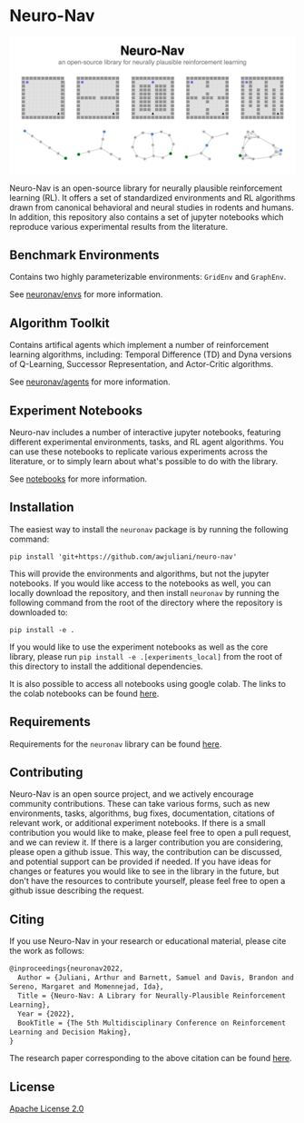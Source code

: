 # Neuro-Nav

![Example environments](/images/banner.png)

Neuro-Nav is an open-source library for neurally plausible reinforcement learning (RL). It offers a set of standardized environments and RL algorithms drawn from canonical behavioral and neural studies in rodents and humans. In addition, this repository also contains a set of jupyter notebooks which reproduce various experimental results from the literature.

## Benchmark Environments

Contains two highly parameterizable environments: `GridEnv` and `GraphEnv`.

See [neuronav/envs](./neuronav/envs) for more information.

## Algorithm Toolkit

Contains artifical agents which implement a number of reinforcement learning algorithms, including: Temporal Difference (TD) and Dyna versions of Q-Learning, Successor Representation, and Actor-Critic algorithms.

See [neuronav/agents](./neuronav/agents) for more information.

## Experiment Notebooks

Neuro-nav includes a number of interactive jupyter notebooks, featuring different experimental environments, tasks, and RL agent algorithms. You can use these notebooks to replicate various experiments across the literature, or to simply learn about what's possible to do with the library.

See [notebooks](./notebooks) for more information.

## Installation

The easiest way to install the `neuronav` package is by running the following command:

```
pip install 'git+https://github.com/awjuliani/neuro-nav'
```

This will provide the environments and algorithms, but not the jupyter notebooks. If you would like access to the notebooks as well, you can locally download the repository, and then install `neuronav` by running the following command from the root of the directory where the repository is downloaded to:

```
pip install -e .
```

If you would like to use the experiment notebooks as well as the core library, please run `pip install -e .[experiments_local]` from the root of this directory to install the additional dependencies.

It is also possible to access all notebooks using google colab. The links to the colab notebooks can be found [here](./notebooks/README.md).

## Requirements

Requirements for the `neuronav` library can be found [here](./setup.py).

## Contributing

Neuro-Nav is an open source project, and we actively encourage community contributions. 
These can take various forms, such as new environments, tasks, algorithms, bug fixes, documentation, citations of relevant work, or additional experiment notebooks. 
If there is a small contribution you would like to make, please feel free to open a pull request, and we can review it. 
If there is a larger contribution you are considering, please open a github issue. This way, the contribution can be discussed, and potential support can be provided if needed. 
If you have ideas for changes or features you would like to see in the library in the future, but don't have the resources to contribute yourself, please feel free to open a github issue describing the request.

## Citing

If you use Neuro-Nav in your research or educational material, please cite the work as follows:

```
@inproceedings{neuronav2022,
  Author = {Juliani, Arthur and Barnett, Samuel and Davis, Brandon and Sereno, Margaret and Momennejad, Ida},
  Title = {Neuro-Nav: A Library for Neurally-Plausible Reinforcement Learning},
  Year = {2022},
  BookTitle = {The 5th Multidisciplinary Conference on Reinforcement Learning and Decision Making},
}
```

The research paper corresponding to the above citation can be found [here](https://arxiv.org/abs/2206.03312).

## License

[Apache License 2.0](./LICENSE.md)
